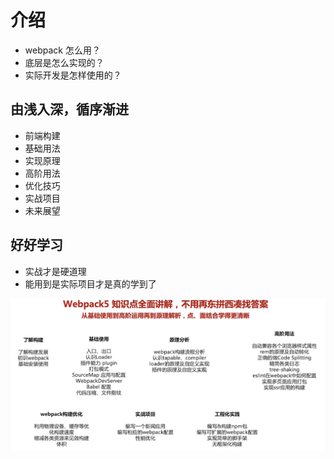 # 介绍

- webpack 怎么用？
- 底层是怎么实现的？
- 实际开发是怎样使用的？

## 由浅入深，循序渐进

- 前端构建
- 基础用法
- 实现原理
- 高阶用法
- 优化技巧
- 实战项目
- 未来展望

## 好好学习

- 实战才是硬道理
- 能用到是实际项目才是真的学到了

![w5-1-01.png](./imgs/w5-1-01.png)

